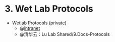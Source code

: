# 3. Wet Lab Protocols

* Wetlab Protocols \(private\)
  * @[intranet  ](https://app.gitbook.com/@lulab/s/intranet/wet-lab/wetlab_protocol) 
  * @清华云：Lu Lab Shared/9.Docs-Protocols 

